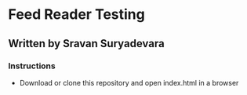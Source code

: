 # Feed Reader Testing
## Written by Sravan Suryadevara

### Instructions
- Download or clone this repository and open index.html in a browser